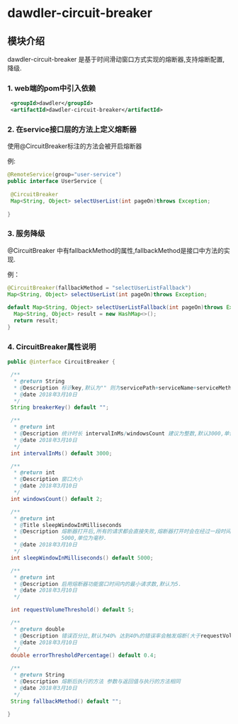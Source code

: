 # dawdler-circuit-breaker

## 模块介绍

dawdler-circuit-breaker 是基于时间滑动窗口方式实现的熔断器,支持熔断配置,降级.

### 1. web端的pom中引入依赖

```xml
 <groupId>dawdler</groupId>
 <artifactId>dawdler-circuit-breaker</artifactId>
```

### 2. 在service接口层的方法上定义熔断器

使用@CircuitBreaker标注的方法会被开启熔断器

例:

```java
@RemoteService(group="user-service")
public interface UserService {
 
 @CircuitBreaker
 Map<String, Object> selectUserList(int pageOn)throws Exception;
 
}
```

### 3. 服务降级

@CircuitBreaker 中有fallbackMethod的属性,fallbackMethod是接口中方法的实现.

例：

```java
@CircuitBreaker(fallbackMethod = "selectUserListFallback")
Map<String, Object> selectUserList(int pageOn)throws Exception;
 
default Map<String, Object> selectUserListFallback(int pageOn)throws Exception{
  Map<String, Object> result = new HashMap<>();
  return result;
}
```

### 4. CircuitBreaker属性说明

```java
public @interface CircuitBreaker {

 /**
  * @return String
  * @Description 标识key,默认为"" 则为servicePath+serviceName+serviceMethod组合
  * @date 2018年3月10日
  */
 String breakerKey() default "";

 /**
  * @return int
  * @Description 统计时长 intervalInMs/windowsCount 建议为整数,默认3000,单位为毫秒.
  * @date 2018年3月10日
  */
 int intervalInMs() default 3000;

 /**
  * @return int
  * @Description 窗口大小
  * @date 2018年3月10日
  */
 int windowsCount() default 2;

 /**
  * @return int
  * @Title sleepWindowInMilliseconds
  * @Description 熔断器打开后,所有的请求都会直接失败,熔断器打开时会在经过一段时间后就放行一条请求成功则关闭熔断器,此配置就为指定的这段时间,默认值是
  *              5000,单位为毫秒.
  * @date 2018年3月10日
  */
 int sleepWindowInMilliseconds() default 5000;

 /**
  * @return int
  * @Description 启用熔断器功能窗口时间内的最小请求数,默认为5.
  * @date 2018年3月10日
  */

 int requestVolumeThreshold() default 5;

 /**
  * @return double
  * @Description 错误百分比,默认为40% 达到40%的错误率会触发熔断(大于requestVolumeThreshold)
  * @date 2018年3月10日
  */
 double errorThresholdPercentage() default 0.4;

 /**
  * @return String
  * @Description 熔断后执行的方法 参数与返回值与执行的方法相同
  * @date 2018年3月10日
  */
 String fallbackMethod() default "";

}
```
